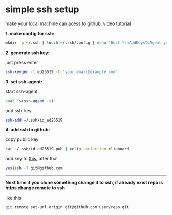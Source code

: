 # simple ssh setup
make your local machine can acess to github.
[video tutorial](https://www.youtube.com/watch?v=8X4u9sca3Io)

**1. make config for ssh:**
```bash
mkdir -p ~/.ssh | touch ~/.ssh/config | echo "Host *\nAddKeysToAgent yes\nIdentityFile ~/.ssh/id_ed25519 \n #UseKeychain yes # Passphrase" > ~/.ssh/config
```

**2. generate ssh key:**

just press enter
```bash
ssh-keygen -t ed25519 -C "your_email@example.com"
```

**3. set ssh-agent:**

start ssh-agent
```bash
eval "$(ssh-agent -s)"
```

add ssh-key 
```bash
ssh-add ~/.ssh/id_ed25519
```

**4. add ssh to github:**

copy public key
```bash
cat ~/.ssh/id_ed25519.pub | xclip -selection clipboard
```

add key to [this.](https://github.com/settings/ssh/new) after that
```bash
yes|ssh -T git@github.com
```
---
**Next time if you clone something change it to ssh, if already exist repo is https change remote to ssh**

like this
```bash
git remote set-url origin git@github.com:user/repo.git
```
